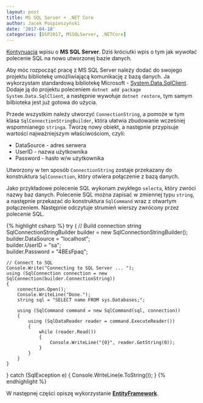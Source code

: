 ```yaml
---
layout: post
title: MS SQL Server + .NET Core
author: Jacek Pospieszyński
date: '2017-04-18'
categories: [DSP2017, MSSQLServer, .NETCore]
---
```


[Kontynuacja](https://blog.pospieszynski.net/2017/04/13/sql-server-na-ubuntu) wpisu o **MS SQL Server**. Dziś króciutki wpis o tym jak wywołać polecenie SQL na nowo utworzonej bazie danych.

<!--more-->

Aby móc rozpocząć pracę z MS SQL Server należy dodać do swojego projektu bibliotekę umożliwiającą komunikację z bazą danych. Ja wykorzystam standardową bibliotekę Microsoft - [System.Data.SqlClient](https://www.nuget.org/packages/System.Data.SqlClient/). Dodaje ją do projektu poleceniem ``dotnet add package System.Data.SqlClient``, a następnie wywołuje ``dotnet restore``, tym samym bilbioteka jest już gotowa do użycia.

Przede wszystkim należy utworzyć ``ConnectionString``, a pomoże w tym klasa ``SqlConnectionStringBuilder``, która ułatwia zbudowanie wcześniej wspomnianego ``stringa``.
Tworzę nowy obiekt, a następnie przypisuje wartości najważniejszym właściwościom, czyli:
* DataSource - adres serwera
* UserID - nazwa użytkownika
* Password - hasło w/w użytkownika

Utworzony w ten sposób ``ConnectionString`` zostaje przekazany do konstruktura ``SqlConnection``, który otwiera połączenie z bazą danych.

Jako przykładowe polecenie SQL wykonam zwykłego ``selecta``, który zwróci nazwy baz danych. Polecenie SQL można zapisać w zmiennej typu ``string``, a następnie przekazać do konstruktura ``SqlCommand`` wraz z otwartym połączeniem. Następnie odczytuje strumień wierszy zwrócony przez polecenie SQL.


{% highlight csharp %}
try
{
    // Build connection string
    SqlConnectionStringBuilder builder = new SqlConnectionStringBuilder();
    builder.DataSource = "localhost";  
    builder.UserID = "sa";             
    builder.Password = "4BEsFpaq";     

    // Connect to SQL
    Console.Write("Connecting to SQL Server ... ");
    using (SqlConnection connection = new SqlConnection(builder.ConnectionString))
    {
        connection.Open();
        Console.WriteLine("Done.");
        string sql = "SELECT name FROM sys.Databases;";

        using (SqlCommand command = new SqlCommand(sql, connection))
        {
            using (SqlDataReader reader = command.ExecuteReader())
            {
                while (reader.Read())
                {
                    Console.WriteLine("{0}", reader.GetString(0));
                }
            }
        }
    }
}
catch (SqlException e)
{
    Console.WriteLine(e.ToString());
}
{% endhighlight %}

W następnej części opiszę wykorzystanie **[EntityFramework](https://docs.microsoft.com/en-us/ef/core/index)**.